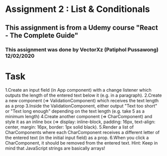 # Assignment 2 : List & Conditionals
## This assignment is from a Udemy course "React - The Complete Guide"
### This assignment was done by VectorXz (Patiphol Pussawong) 12/02/2020

# Task
1.Create an input field (in App component) with a change listener which outputs the length of the entered text below it (e.g. in a paragraph).
2.Create a new component (=> ValidationComponent) which receives the text length as a prop
3.Inside the ValidationComponent, either output "Text too short" or "Text long enough" depending on the text length (e.g. take 5 as a minimum length)
4.Create another component (=> CharComponent) and style it as an inline box (=> display: inline-block, padding: 16px, text-align: center, margin: 16px, border: 1px solid black).
5.Render a list of CharComponents where each CharComponent receives a different letter of the entered text (in the initial input field) as a prop.
6.When you click a CharComponent, it should be removed from the entered text.
Hint: Keep in mind that JavaScript strings are basically arrays!